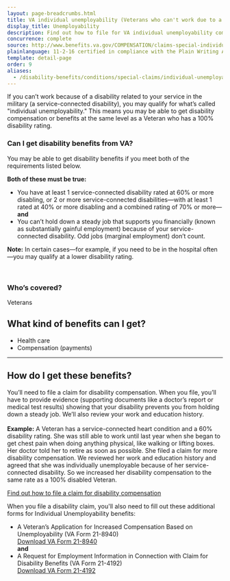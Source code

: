 ```yaml
---
layout: page-breadcrumbs.html
title: VA individual unemployability (Veterans who can't work due to a disability)
display_title: Unemployability
description: Find out how to file for VA individual unemployability compensation if you're an unemployed Veteran who can't work due to a service-connected disability. With this benefit, you may be able to get disability compensation or benefits at the same level as a Veteran who has a 100% disability rating.
concurrence: complete
source: http://www.benefits.va.gov/COMPENSATION/claims-special-individual_unemployability.asp
plainlanguage: 11-2-16 certified in compliance with the Plain Writing Act
template: detail-page
order: 9
aliases:
  - /disability-benefits/conditions/special-claims/individual-unemployability/
---
```


<div class="va-introtext">

If you can’t work because of a disability related to your service in the military (a service-connected disability), you may qualify for what’s called "individual unemployability." This means you may be able to get disability compensation or benefits at the same level as a Veteran who has a 100% disability rating.

</div>


<div class="feature" markdown="1">

### Can I get disability benefits from VA?

You may be able to get disability benefits if you meet both of the requirements listed below.

**Both of these must be true:**
  - You have at least 1 service-connected disability rated at 60% or more disabling, or 2 or more service-connected disabilities—with at least 1 rated at 40% or more disabling and a combined rating of 70% or more—**and**
  - You can’t hold down a steady job that supports you financially (known as substantially gainful employment) because of your service-connected disability. Odd jobs (marginal employment) don’t count.

**Note:** In certain cases—for example, if you need to be in the hospital often—you may qualify at a lower disability rating.

<br>

### Who’s covered?
Veterans
</div>

## What kind of benefits can I get?

- Health care
- Compensation (payments)

-----

## How do I get these benefits?

You’ll need to file a claim for disability compensation. When you file, you’ll have to provide evidence (supporting documents like a doctor’s report or medical test results) showing that your disability prevents you from holding down a steady job. We’ll also review your work and education history. <br>
<br>
**Example:** A Veteran has a service-connected heart condition and a 60% disability rating. She was still able to work until last year when she began to get chest pain when doing anything physical, like walking or lifting boxes. Her doctor told her to retire as soon as possible. She filed a claim for more disability compensation. We reviewed her work and education history and agreed that she was individually unemployable because of her service-connected disability. So we increased her disability compensation to the same rate as a 100% disabled Veteran. <br>

[Find out how to file a claim for disability compensation](/disability/how-to-file-claim/)

When you file a disability claim, you'll also need to fill out these additional forms for Individual Unemployability benefits:

- A Veteran’s Application for Increased Compensation Based on Unemployability (VA Form 21-8940)<br>
[Download VA Form 21-8940](https://www.vba.va.gov/pubs/forms/vba-21-8940-are.pdf)<br>
**and**<br>
- A Request for Employment Information in Connection with Claim for Disability Benefits (VA Form 21-4192)<br>
[Download VA Form 21-4192](https://www.vba.va.gov/pubs/forms/VBA-21-4192-ARE.pdf)


